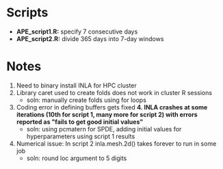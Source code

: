 # Scripts
- **APE_script1.R:** specify 7 consecutive days
- **APE_script2.R:** divide 365 days into 7-day windows

# Notes
1. Need to binary install INLA for HPC cluster
2. Library caret used to create folds does not work in cluster R sessions
   - soln: manually create folds using for loops
3. Coding error in defining buffers gets fixed
**4. INLA crashes at some iterations (10th for script 1, many more for script 2) with errors reported as "fails to get good initial values"**
   - soln: using pcmatern for SPDE, adding initial values for hyperparameters using script 1 results
5. Numerical issue: In script 2 inla.mesh.2d() takes forever to run in some job
   - soln: round loc argument to 5 digits
